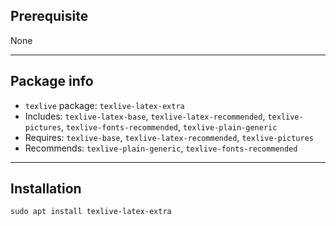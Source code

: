 ## Prerequisite 
None
___
## Package info
 - `texlive` package: `texlive-latex-extra` 
 - Includes: `texlive-latex-base`, `texlive-latex-recommended`, `texlive-pictures`, `texlive-fonts-recommended`, `texlive-plain-generic` 
 - Requires: `texlive-base`, `texlive-latex-recommended`, `texlive-pictures` 
 - Recommends: `texlive-plain-generic`, `texlive-fonts-recommended` 
___ 
## Installation 
`sudo apt install texlive-latex-extra` 
